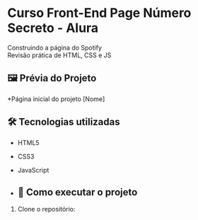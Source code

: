 # Curso Front-End Page Número Secreto - Alura

Construindo a página do Spotify  
Revisão prática de HTML, CSS e JS

## 🖼 Prévia do Projeto

*Página inicial do projeto [Nome]

## 🛠 Tecnologias utilizadas

- HTML5
- CSS3
- JavaScript

- ## 🚀 Como executar o projeto

1. Clone o repositório: 
